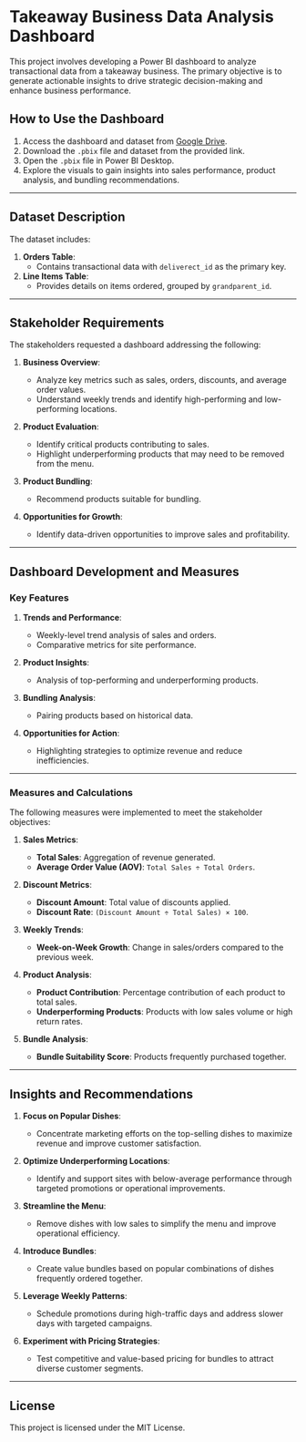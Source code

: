 
# Takeaway Business Data Analysis Dashboard

This project involves developing a Power BI dashboard to analyze transactional data from a takeaway business. The primary objective is to generate actionable insights to drive strategic decision-making and enhance business performance.


## How to Use the Dashboard

1. Access the dashboard and dataset from [Google Drive](https://drive.google.com/drive/folders/1Zub-KxbnS79-cdNVbASx-3L4XcCiS55g?usp=sharing).
2. Download the `.pbix` file and dataset from the provided link.
3. Open the `.pbix` file in Power BI Desktop.
4. Explore the visuals to gain insights into sales performance, product analysis, and bundling recommendations.

---

## Dataset Description

The dataset includes:
1. **Orders Table**:
   - Contains transactional data with `deliverect_id` as the primary key.
2. **Line Items Table**:
   - Provides details on items ordered, grouped by `grandparent_id`.
  
---

## Stakeholder Requirements

The stakeholders requested a dashboard addressing the following:

1. **Business Overview**:
   - Analyze key metrics such as sales, orders, discounts, and average order values.
   - Understand weekly trends and identify high-performing and low-performing locations.

2. **Product Evaluation**:
   - Identify critical products contributing to sales.
   - Highlight underperforming products that may need to be removed from the menu.

3. **Product Bundling**:
   - Recommend products suitable for bundling.

4. **Opportunities for Growth**:
   - Identify data-driven opportunities to improve sales and profitability.

---

## Dashboard Development and Measures

### Key Features
1. **Trends and Performance**:
   - Weekly-level trend analysis of sales and orders.
   - Comparative metrics for site performance.

2. **Product Insights**:
   - Analysis of top-performing and underperforming products.

3. **Bundling Analysis**:
   - Pairing products based on historical data.

4. **Opportunities for Action**:
   - Highlighting strategies to optimize revenue and reduce inefficiencies.

---

### Measures and Calculations

The following measures were implemented to meet the stakeholder objectives:

1. **Sales Metrics**:
   - **Total Sales**: Aggregation of revenue generated.
   - **Average Order Value (AOV)**: `Total Sales ÷ Total Orders`.

2. **Discount Metrics**:
   - **Discount Amount**: Total value of discounts applied.
   - **Discount Rate**: `(Discount Amount ÷ Total Sales) × 100`.

3. **Weekly Trends**:
   - **Week-on-Week Growth**: Change in sales/orders compared to the previous week.

4. **Product Analysis**:
   - **Product Contribution**: Percentage contribution of each product to total sales.
   - **Underperforming Products**: Products with low sales volume or high return rates.

5. **Bundle Analysis**:
   - **Bundle Suitability Score**: Products frequently purchased together.

---

## Insights and Recommendations

1. **Focus on Popular Dishes**:
   - Concentrate marketing efforts on the top-selling dishes to maximize revenue and improve customer satisfaction.

2. **Optimize Underperforming Locations**:
   - Identify and support sites with below-average performance through targeted promotions or operational improvements.

3. **Streamline the Menu**:
   - Remove dishes with low sales to simplify the menu and improve operational efficiency.

4. **Introduce Bundles**:
   - Create value bundles based on popular combinations of dishes frequently ordered together.

5. **Leverage Weekly Patterns**:
   - Schedule promotions during high-traffic days and address slower days with targeted campaigns.

6. **Experiment with Pricing Strategies**:
   - Test competitive and value-based pricing for bundles to attract diverse customer segments.

---

## License

This project is licensed under the MIT License.

